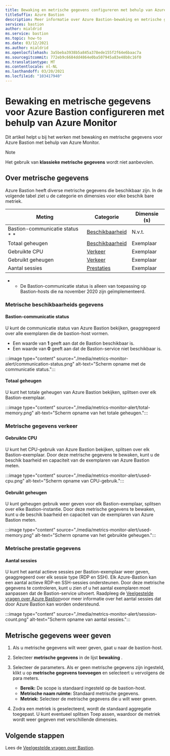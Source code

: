 ```yaml
---
title: Bewaking en metrische gegevens configureren met behulp van Azure Monitor
titleSuffix: Azure Bastion
description: Meer informatie over Azure Bastion-bewaking en metrische gegevens met behulp van Azure Monitor, de oplossing voor metrische gegevens, waarschuwingen en Diagnostische logboeken in Azure.
services: bastion
author: mialdrid
ms.service: bastion
ms.topic: how-to
ms.date: 03/12/2021
ms.author: mialdrid
ms.openlocfilehash: 3a5beba3938b5a845a378ede155f2f64e6baac7a
ms.sourcegitcommit: 772eb9c6684dd4864e0ba507945a83e48b8c16f0
ms.translationtype: MT
ms.contentlocale: nl-NL
ms.lasthandoff: 03/20/2021
ms.locfileid: "103417940"
---
```

# <a name="how-to-configure-monitoring-and-metrics-for-azure-bastion-using-azure-monitor"></a>Bewaking en metrische gegevens voor Azure Bastion configureren met behulp van Azure Monitor

Dit artikel helpt u bij het werken met bewaking en metrische gegevens voor Azure Bastion met behulp van Azure Monitor.

>[!NOTE]
>Het gebruik van **klassieke metrische gegevens** wordt niet aanbevolen.
>

## <a name="about-metrics"></a>Over metrische gegevens

Azure Bastion heeft diverse metrische gegevens die beschikbaar zijn. In de volgende tabel ziet u de categorie en dimensies voor elke beschik bare metriek.

|**Meting**|**Categorie**|**Dimensie (s)**|
| --- | --- | --- |
|Bastion-communicatie status * *|[Beschikbaarheid](#availability)|N.v.t.|
|Totaal geheugen|[Beschikbaarheid](#availability)|Exemplaar|
|Gebruikte CPU|[Verkeer](#traffic)|Exemplaar
|Gebruikt geheugen|[Verkeer](#traffic)|Exemplaar
|Aantal sessies|[Prestaties](#performance)|Exemplaar|

* * De Bastion-communicatie status is alleen van toepassing op Bastion-hosts die na november 2020 zijn geïmplementeerd.

### <a name="availability-metrics"></a><a name="availability"></a>Metrische beschikbaarheids gegevens

#### <a name="bastion-communication-status"></a><a name="communication-status"></a>Bastion-communicatie status

U kunt de communicatie status van Azure Bastion bekijken, geaggregeerd over alle exemplaren die de bastion-host vormen.

* Een waarde van **1** geeft aan dat de Bastion beschikbaar is.
* Een waarde van **0** geeft aan dat de Bastion-service niet beschikbaar is.

:::image type="content" source="./media/metrics-monitor-alert/communication-status.png" alt-text="Scherm opname met de communicatie status.":::

#### <a name="total-memory"></a><a name="total-memory"></a>Totaal geheugen

U kunt het totale geheugen van Azure Bastion bekijken, splitsen over elk Bastion-exemplaar.

:::image type="content" source="./media/metrics-monitor-alert/total-memory.png" alt-text="Scherm opname van het totale geheugen.":::

### <a name="traffic-metrics"></a><a name="traffic"></a>Metrische gegevens verkeer

#### <a name="used-cpu"></a><a name="used-cpu"></a>Gebruikte CPU

U kunt het CPU-gebruik van Azure Bastion bekijken, splitsen over elk Bastion-exemplaar. Door deze metrische gegevens te bewaken, kunt u de beschik baarheid en capaciteit van de exemplaren van Azure Bastion meten.

:::image type="content" source="./media/metrics-monitor-alert/used-cpu.png" alt-text="Scherm opname van CPU-gebruik.":::

#### <a name="used-memory"></a><a name="used-memory"></a>Gebruikt geheugen

U kunt geheugen gebruik weer geven voor elk Bastion-exemplaar, splitsen over elke Bastion-instantie. Door deze metrische gegevens te bewaken, kunt u de beschik baarheid en capaciteit van de exemplaren van Azure Bastion meten.

:::image type="content" source="./media/metrics-monitor-alert/used-memory.png" alt-text="Scherm opname van het gebruikte geheugen.":::

### <a name="performance-metrics"></a><a name="performance"></a>Metrische prestatie gegevens

#### <a name="session-count"></a>Aantal sessies

U kunt het aantal actieve sessies per Bastion-exemplaar weer geven, geaggregeerd over elk sessie type (RDP en SSH). Elk Azure-Bastion kan een aantal actieve RDP-en SSH-sessies ondersteunen. Door deze metrische gegevens te controleren, kunt u zien of u het aantal exemplaren moet aanpassen dat de Bastion-service uitvoert. Raadpleeg de [Veelgestelde vragen over Azure Bastion](bastion-faq.md)voor meer informatie over het aantal sessies dat door Azure Bastion kan worden ondersteund.

:::image type="content" source="./media/metrics-monitor-alert/session-count.png" alt-text="Scherm opname van aantal sessies.":::

## <a name="how-to-view-metrics"></a><a name="metrics"></a>Metrische gegevens weer geven

1. Als u metrische gegevens wilt weer geven, gaat u naar de bastion-host.
1. Selecteer **metrische gegevens** in de lijst **bewaking** .
1. Selecteer de parameters. Als er geen metrische gegevens zijn ingesteld, klikt u op **metrische gegevens toevoegen** en selecteert u vervolgens de para meters.

   * **Bereik:** De scope is standaard ingesteld op de bastion-host.
   * **Metrische naam ruimte:** Standaard metrische gegevens.
   * **Metriek:** Selecteer de metrische gegevens die u wilt weer geven.

1. Zodra een metriek is geselecteerd, wordt de standaard aggregatie toegepast. U kunt eventueel splitsen Toep assen, waardoor de metriek wordt weer gegeven met verschillende dimensies.

## <a name="next-steps"></a>Volgende stappen

Lees de [Veelgestelde vragen over Bastion](bastion-faq.md).
  
